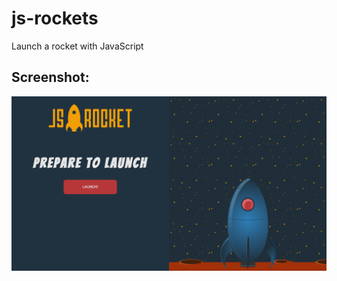 # js-rockets
Launch a rocket with JavaScript

## Screenshot:
![Project Screenshot](https://github.com/myquite/js-rockets/blob/master/js-rockets.png)

